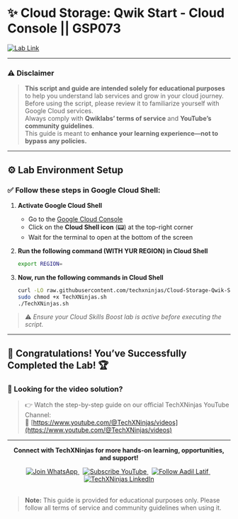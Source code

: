 # ✨ Cloud Storage: Qwik Start - Cloud Console || GSP073  
[![Lab Link](https://img.shields.io/badge/Open_Lab-Cloud_Skills_Boost-4285F4?style=for-the-badge&logo=google&logoColor=white)](https://www.cloudskillsboost.google/focuses/1760?parent=catalog)

---

### ⚠️ Disclaimer  
> **This script and guide are intended solely for educational purposes** to help you understand lab services and grow in your cloud journey.  
> Before using the script, please review it to familiarize yourself with Google Cloud services.  
> Always comply with **Qwiklabs’ terms of service** and **YouTube’s community guidelines**.  
> This guide is meant to **enhance your learning experience—not to bypass any policies.**

---

## ⚙️ Lab Environment Setup  

### ✅ Follow these steps in Google Cloud Shell:

1. **Activate Google Cloud Shell**  
   - Go to the [Google Cloud Console](https://console.cloud.google.com/)  
   - Click on the **Cloud Shell icon** (📟) at the top-right corner  
   - Wait for the terminal to open at the bottom of the screen

2. **Run the following command (WITH YUR REGION) in Cloud Shell**  
   ```bash
   export REGION=
   ```

3. **Now, run the following commands in Cloud Shell**  
   ```bash
   curl -LO raw.githubusercontent.com/techxninjas/Cloud-Storage-Qwik-Start---Cloud-Console/main/TechXNinjas.sh
   sudo chmod +x TechXNinjas.sh
   ./TechXNinjas.sh
   ```

> ⚠️ *Ensure your Cloud Skills Boost lab is active before executing the script.*

---

## 🎉 **Congratulations! You’ve Successfully Completed the Lab!** 🏆  

### 🎥 Looking for the video solution?  
> 👉 Watch the step-by-step guide on our official TechXNinjas YouTube Channel:  
> 🔗 [https://www.youtube.com/@TechXNinjas/videos](https://www.youtube.com/@TechXNinjas/videos)

---

<div align="center">
  <p><strong>Connect with TechXNinjas for more hands-on learning, opportunities, and support!</strong></p>

  <a href="https://chat.whatsapp.com/BZczJZSamtX144BCTagYxk">
    <img src="https://img.shields.io/badge/Join_WhatsApp-25D366?style=for-the-badge&logo=whatsapp&logoColor=white" alt="Join WhatsApp">
  </a>
  &nbsp;
  <a href="https://www.youtube.com/@TechXNinjas">
    <img src="https://img.shields.io/badge/Subscribe-YouTube-FF0000?style=for-the-badge&logo=youtube&logoColor=white" alt="Subscribe YouTube">
  </a>
  &nbsp;
  <a href="https://www.linkedin.com/in/iaadillatif/">
    <img src="https://img.shields.io/badge/Follow_Aadil_Latif-0077B5?style=for-the-badge&logo=linkedin&logoColor=white" alt="Follow Aadil Latif">
  </a>
  &nbsp;
  <a href="https://www.linkedin.com/company/techxninjas/">
    <img src="https://img.shields.io/badge/TechXNinjas_LinkedIn-0077B5?style=for-the-badge&logo=linkedin&logoColor=white" alt="TechXNinjas LinkedIn">
  </a>
</div>

<br>

> **Note:** This guide is provided for educational purposes only. Please follow all terms of service and community guidelines when using it.
